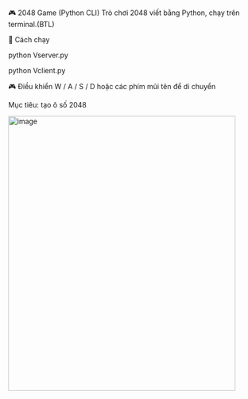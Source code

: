 🎮 2048 Game (Python CLI)
Trò chơi 2048 viết bằng Python, chạy trên terminal.(BTL)

🚀 Cách chạy

python Vserver.py

python Vclient.py

🎮 Điều khiển
W / A / S / D hoặc các phím mũi tên để di chuyển

Mục tiêu: tạo ô số 2048




<img width="457" height="552" alt="image" src="https://github.com/user-attachments/assets/bac6163c-e7fb-417a-bb5e-babe6b5099fe" />
